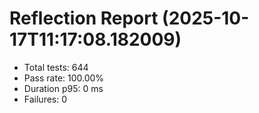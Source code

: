 # Reflection Report (2025-10-17T11:17:08.182009)

- Total tests: 644
- Pass rate: 100.00%
- Duration p95: 0 ms
- Failures: 0

